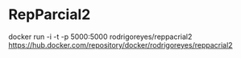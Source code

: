 # RepParcial2
docker run -i -t -p 5000:5000 rodrigoreyes/reppacrial2
https://hub.docker.com/repository/docker/rodrigoreyes/reppacrial2
